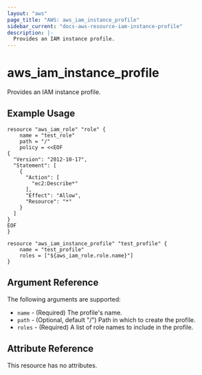 ```yaml
---
layout: "aws"
page_title: "AWS: aws_iam_instance_profile"
sidebar_current: "docs-aws-resource-iam-instance-profile"
description: |-
  Provides an IAM instance profile.
---
```


# aws\_iam\_instance\_profile

Provides an IAM instance profile.

## Example Usage

```
resource "aws_iam_role" "role" {
    name = "test_role"
    path = "/"
    policy = <<EOF
{
  "Version": "2012-10-17",
  "Statement": [
    {
      "Action": [
        "ec2:Describe*"
      ],
      "Effect": "Allow",
      "Resource": "*"
    }
  ]
}
EOF
}

resource "aws_iam_instance_profile" "test_profile" {
    name = "test_profile"
    roles = ["${aws_iam_role.role.name}"]
}
```

## Argument Reference

The following arguments are supported:

* `name` - (Required) The profile's name.
* `path` - (Optional, default "/") Path in which to create the profile.
* `roles` - (Required) A list of role names to include in the profile.

## Attribute Reference

This resource has no attributes.
